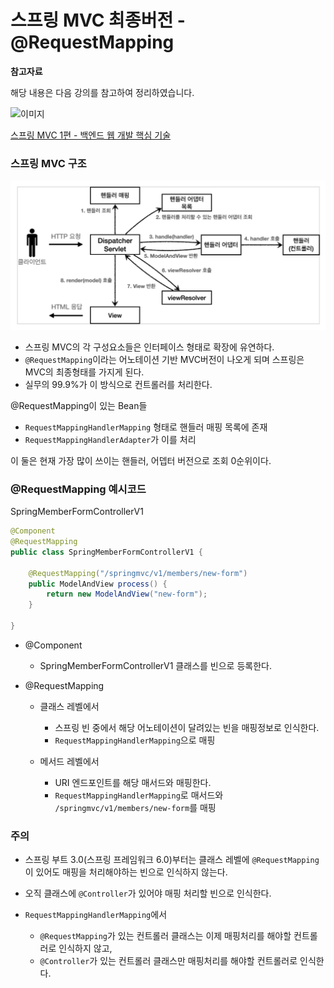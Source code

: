 # 스프링 MVC 최종버전 - @RequestMapping

**참고자료**

해당 내용은 다음 강의를 참고하여 정리하였습니다.

![이미지](https://cdn.inflearn.com/public/courses/326674/cover/4657d793-56a4-42f3-9d44-dc88d125a49e)

[스프링 MVC 1편 - 백엔드 웹 개발 핵심 기술](https://www.inflearn.com/course/%EC%8A%A4%ED%94%84%EB%A7%81-mvc-1/dashboard)





### 스프링 MVC 구조

![image-20230829172255705](img/image-20230829172255705.png)

- 스프링 MVC의 각 구성요소들은 인터페이스 형태로 확장에 유연하다.
- `@RequestMapping`이라는 어노테이션 기반 MVC버전이 나오게 되며 스프링은 MVC의 최종형태를 가지게 된다.
- 실무의 99.9%가 이 방식으로 컨트롤러를 처리한다.



@RequestMapping이 있는 Bean들

- `RequestMappingHandlerMapping` 형태로 핸들러 매핑 목록에 존재
- `RequestMappingHandlerAdapter`가 이를 처리



이 둘은 현재 가장 많이 쓰이는 핸들러, 어뎁터 버전으로 조회 0순위이다.



### @RequestMapping 예시코드

SpringMemberFormControllerV1

```java
@Component
@RequestMapping
public class SpringMemberFormControllerV1 {

    @RequestMapping("/springmvc/v1/members/new-form")
    public ModelAndView process() {
        return new ModelAndView("new-form");
    }
    
}
```

- @Component

  - SpringMemberFormControllerV1 클래스를 빈으로 등록한다.

- @RequestMapping

  - 클래스 레벨에서
    - 스프링 빈 중에서 해당 어노테이션이 달려있는 빈을 매핑정보로 인식한다.
    - `RequestMappingHandlerMapping`으로 매핑

  - 메서드 레벨에서
    - URI 엔드포인트를 해당 매서드와 매핑한다.
    - `RequestMappingHandlerMapping`로 매서드와 `/springmvc/v1/members/new-form`를 매핑



### 주의

- 스프링 부트 3.0(스프링 프레임워크 6.0)부터는 클래스 레벨에 `@RequestMapping`이 있어도 매핑을 처리해야하는 빈으로 인식하지 않는다.

- 오직 클래스에 `@Controller`가 있어야 매핑 처리할 빈으로 인식한다. 

- `RequestMappingHandlerMapping`에서 
  - `@RequestMapping`가 있는 컨트롤러 클래스는 이제 매핑처리를 해야할 컨트롤러로 인식하지 않고, 
  - `@Controller`가 있는 컨트롤러 클래스만 매핑처리를 해야할 컨트롤러로 인식한다.



